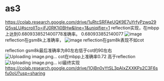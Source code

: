 # as3
https://colab.research.google.com/drive/1uRtcSRFAeUQK9E7uYrfyPzwq29Q5vaLU#scrollTo=iFJ0RK1j0BHw&line=1&uniqifier=1 
reflection实现，在mbpp上达到0.6809338521400778准确率。
0.680933852140077
![image](https://github.com/user-attachments/assets/f8c4f107-1cef-42a1-9db5-e13b7166c05b)
reflection在gsm8k上准确率，
![image](https://github.com/user-attachments/assets/ba035f9a-f9bd-4c7e-a9dc-6bb37f0a68dd)
reflection在gsm8k表现不如cot

reflection gsm8k最后准确率为80左右低于cot的90左右
![Uploading image.png…]()
cot在mbpp上准确率0.72 高于reflection
![Uploading image.png…]()
icl最终实现
https://colab.research.google.com/drive/1OjBn0vYtSL3pAIxZXXKPs2C3F6sfu0oU?usp=sharing
